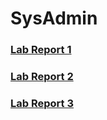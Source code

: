 # SysAdmin

<h3> <a href="https://github.com/jtylerzamecnik/SysAdmin/blob/master/Lab1"> Lab Report 1 </a> </h3>

<h3> <a href="https://github.com/jtylerzamecnik/SysAdmin/blob/master/Lab%202/Lab%20Report%202.docx"> Lab Report 2 </a>
</h3>
<h3> <a href="https://github.com/jtylerzamecnik/SysAdmin/tree/master/Lab%203"> Lab Report 3 </a>
</h3>

